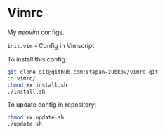 # Vimrc
My *neovim* configs.

`init.vim` - Config in Vimscript

To install this config:

```bash
git clone git@github.com:stepan-zubkov/vimrc.git
cd vimrc/
chmod +x install.sh
./install.sh
```

To update config in repository:

```bash
chmod +x update.sh
./update.sh
```
